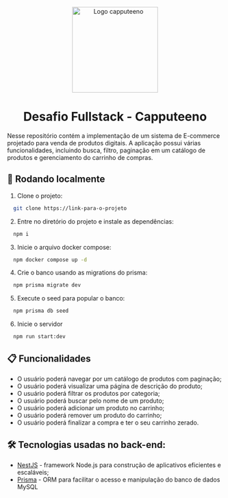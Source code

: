 <p align="center">
  <img alt="Logo capputeeno" src=".github/logo.png" width="200px" />
</p>

<h1 align="center"> Desafio Fullstack - Capputeeno </h1>

Nesse repositório contém a implementação de um sistema de E-commerce projetado para venda de produtos digitais. A aplicação possui várias funcionalidades, incluindo busca, filtro, paginação em um catálogo de produtos e gerenciamento do carrinho de compras.

## 🔧 Rodando localmente

1. Clone o projeto:

```bash
  git clone https://link-para-o-projeto
```

2. Entre no diretório do projeto e instale as dependências:

```bash
  npm i
```

3. Inicie o arquivo docker compose:

```bash
  npm docker compose up -d
```

4. Crie o banco usando as migrations do prisma:

```bash
  npm prisma migrate dev
```

5. Execute o seed para popular o banco:

```bash
  npm prisma db seed
```

6. Inicie o servidor

```bash
  npm run start:dev
```

## 📋 Funcionalidades

- O usuário poderá navegar por um catálogo de produtos com paginação;
- O usuário poderá visualizar uma página de descrição do produto;
- O usuário poderá filtrar os produtos por categoria;
- O usuário poderá buscar pelo nome de um produto;
- O usuário poderá adicionar um produto no carrinho;
- O usuário poderá remover um produto do carrinho;
- O usuário poderá finalizar a compra e ter o seu carrinho zerado.

## 🛠️ Tecnologias usadas no back-end:

- [NestJS](https://nestjs.com/) - framework Node.js para construção de aplicativos eficientes e escaláveis;
- [Prisma](https://www.prisma.io/) - ORM para facilitar o acesso e manipulação do banco de dados MySQL

##
